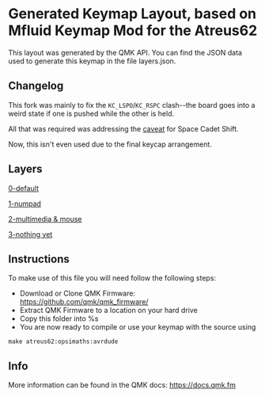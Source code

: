 # Generated Keymap Layout, based on Mfluid Keymap Mod for the Atreus62

This layout was generated by the QMK API. You can find the JSON data used to
generate this keymap in the file layers.json.

## Changelog
This fork was mainly to fix the `KC_LSPO`/`KC_RSPC` clash--the board goes into a weird state if one is pushed while the other is held.

All that was required was addressing the [caveat](https://beta.docs.qmk.fm/features/feature_space_cadet_shift#caveats) for Space Cadet Shift.

Now, this isn't even used due to the final keycap arrangement.

## Layers

[0-default](https://i.imgur.com/GwKhDZB.png)

[1-numpad](https://i.imgur.com/5MLkl2V.png)

[2-multimedia & mouse](https://i.imgur.com/apfh4lF.png)

[3-nothing yet](https://gph.is/1ztO36T)

## Instructions
To make use of this file you will need follow the following steps:

* Download or Clone QMK Firmware: <https://github.com/qmk/qmk_firmware/>
* Extract QMK Firmware to a location on your hard drive
* Copy this folder into %s
* You are now ready to compile or use your keymap with the source using

`make atreus62:opsimaths:avrdude`

## Info
More information can be found in the QMK docs: <https://docs.qmk.fm>